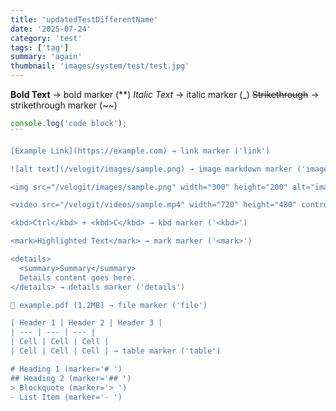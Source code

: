 ```yaml
---
title: 'updatedTestDifferentName'
date: '2025-07-24'
category: 'test'
tags: ['tag']
summary: 'again'
thumbnail: 'images/system/test/test.jpg'
---
```


**Bold Text** → bold marker (\*\*)
_Italic Text_ → italic marker (\_)
~~Strikethrough~~ → strikethrough marker (~~)

````js
console.log('code block');
```

[Example Link](https://example.com) → link marker ('link')

![alt text](/velogit/images/sample.png) → image markdown marker ('image-md')

<img src="/velogit/images/sample.png" width="300" height="200" alt="image" style="object-fit: cover;" /> → HTML image marker ('image-html')

<video src="/velogit/videos/sample.mp4" width="720" height="480" controls></video> → video marker ('video')

<kbd>Ctrl</kbd> + <kbd>C</kbd> → kbd marker ('<kbd>')

<mark>Highlighted Text</mark> → mark marker ('<mark>')

<details>
  <summary>Summary</summary>
  Details content goes here.
</details> → details marker ('details')

📄 example.pdf (1.2MB) → file marker ('file')

| Header 1 | Header 2 | Header 3 |
| --- | --- | --- |
| Cell | Cell | Cell |
| Cell | Cell | Cell | → table marker ('table')

# Heading 1 (marker='# ')
## Heading 2 (marker='## ')
> Blockquote (marker='> ')
- List Item (marker='- ')
````
